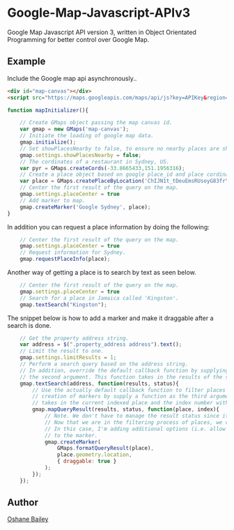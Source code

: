 Google-Map-Javascript-APIv3
===========================

Google Map Javascript API version 3, written in Object Orientated Programming for better control over Google Map.

## Example
Include the Google map api asynchronously..
```HTML
<div id="map-canvas"></div>
<script src="https://maps.googleapis.com/maps/api/js?key=APIKey&region=JAM&callback=mapInitializer&signed_in=true&libraries=places" type="text/javascript"></script>
```

```Javascript
function mapInitializer(){

    // Create GMaps object passing the map canvas id. 
    var gmap = new GMaps('map-canvas');
    // Initiate the loading of google map data.
    gmap.initialize();
    // Set showPlacesNearby to false, to ensure no nearby places are shown (by default they are shown since showPlacesNearby is set to true).
    gmap.settings.showPlacesNearby = false;
    // The cordinates of a restaurant in Sydney, US.
    var pyr = GMaps.createCords(-33.8665433,151.1956316);
    // Create a place object based on google place_id and place cordinates. 
    var place = GMaps.createPlaceByLocation('ChIJN1t_tDeuEmsRUsoyG83frY4', pyr);
    // Center the first result of the query on the map.
    gmap.settings.placeCenter = true
    // Add marker to map.
    gmap.createMarker('Google Sydney', place);
}
```

In addition you can request a place information by doing the following:

```Javascript
    // Center the first result of the query on the map.
    gmap.settings.placeCenter = true
    // Request information for Sydney.
    gmap.requestPlaceInfo(place);
```

Another way of getting a place is to search by text as seen below.

```Javascript
    // Center the first result of the query on the map.
    gmap.settings.placeCenter = true
    // Search for a place in Jamaica called 'Kingston'.
    gmap.textSearch("Kingston");
```

The snippet below is how to add a marker and make it draggable after a search is done.

```Javascript    
    // Get the property address string.
    var address = $(".property_address address").text();
    // Limit the result to one.
    gmap.settings.limitResults = 1;
    // Perform a search query based on the address string.
    // In addition, override the default callback function by supplying a function as the
    // the second argument. This function takes in the results of the search and the status.
    gmap.textSearch(address, function(results, status){
        // Use the actually default callback function to filter places but override the
        // creation of markers by supply a function as the third argument in the mapQueryResult function. This function
        // takes in the current indexed place and the index number within the filter process.
        gmap.mapQueryResult(results, status, function(place, index){
            // Note. We don't have to manage the result status since it is already been taken care of by the mapQueryResult function.
            // Now that we are in the filtering process of places, we can create markers or do anything we like.
            // In this case, I'm adding additional options (i.e. allow the marker to be draggable)
            // to the marker.
            gmap.createMarker(
                GMaps.formatQueryResult(place),
                place.geometry.location,
                { draggable: true }
            );
        });
    });
```

Author
----------
[Oshane Bailey]

[Oshane Bailey]: https://github.com/b4oshany

